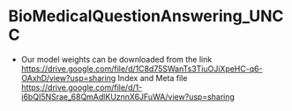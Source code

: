 # BioMedicalQuestionAnswering_UNCC

- Our model weights can be downloaded from the link
https://drive.google.com/file/d/1C8d75SWanTs3TiuOJiXpeHC-q6-OAxhD/view?usp=sharing
Index and Meta file
https://drive.google.com/file/d/1-i6bQI5NSrae_68QmAdlKUznnX6JFuWA/view?usp=sharing
